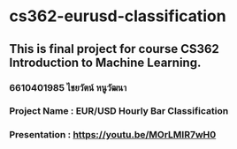 # cs362-eurusd-classification
This is final project for course CS362 Introduction to Machine Learning.
---

### 6610401985 ไชยวัตน์ หนูวัฒนา

### Project Name : EUR/USD Hourly Bar Classification

### **Presentation** : https://youtu.be/MOrLMIR7wH0  
